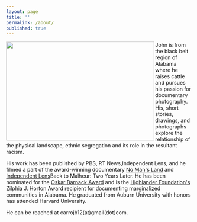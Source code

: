 ```yaml
---
layout: page
title: ''
permalink: /about/
published: true
---
```


<img src="https://jonbcarroll.s3.us-east-2.amazonaws.com/gloves.jpg" width="400" 
     height="267" align="left"/> 


John is from the black belt region of Alabama where he raises cattle and pursues his passion for documentary photography. His, short stories, drawings, and photographs explore the relationship of the physical landscape, ethnic segregation and its role in the resultant racism. 

His work has been published by PBS, RT News,Independent Lens, and he filmed a part of the award-winning documentary <a href="https://www.pbs.org/independentlens/documentaries/no-mans-land/">No Man's Land</a> and <a href="https://www.pbssocal.org/shows/independent-lens/clip/back-malheur-two-years-later-0o4iek">Independent Lens</a>Back to Malheur: Two Years Later. He has been nominated for the <a href="https://us.leica-camera.com/World-of-Leica/Leica-Awards/About-Leica-Awards">Oskar Barnack Award</a> and is the <a href="https://highlandercenter.org">Highlander Foundation's</a> Zilphia J. Horton Award recipient for documenting marginalized communities in Alabama. He graduated from Auburn University with honors has attended Harvard University.

He can be reached at carrojb12(at)gmail(dot)com.






